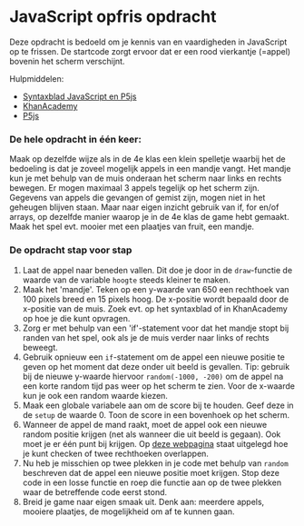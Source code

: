 # JavaScript opfris opdracht

Deze opdracht is bedoeld om je kennis van en vaardigheden in JavaScript op te frissen. De startcode zorgt ervoor dat er een rood vierkantje (=appel) bovenin het scherm verschijnt.

Hulpmiddelen:
- [Syntaxblad JavaScript en P5js](/syntaxblad-javascript.pdf)
- [KhanAcademy](https://www.khanacademy.org/computing/computer-programming)
- [P5js](https://p5js.org/reference/)

### De hele opdracht in één keer:
Maak op dezelfde wijze als in de 4e klas een klein spelletje waarbij het de bedoeling is dat je zoveel mogelijk appels in een mandje vangt. Het mandje kun je met behulp van de muis onderaan het scherm naar links en rechts bewegen. Er mogen maximaal 3 appels tegelijk op het scherm zijn.
Gegevens van appels die gevangen of gemist zijn, mogen niet in het geheugen blijven staan. Maar naar eigen inzicht gebruik van if, for en/of arrays, op dezelfde manier waarop je in de 4e klas de game hebt gemaakt. Maak het spel evt. mooier met een plaatjes van fruit, een mandje.

### De opdracht stap voor stap
1. Laat de appel naar beneden vallen. Dit doe je door in de `draw`-functie de waarde van de variable `hoogte` steeds kleiner te maken.
2. Maak het 'mandje'. Teken op een y-waarde van 650 een rechthoek van 100 pixels breed en 15 pixels hoog. De x-positie wordt bepaald door de x-positie van de muis. Zoek evt. op het syntaxblad of in KhanAcademy op hoe je die kunt opvragen.
3. Zorg er met behulp van een 'if'-statement voor dat het mandje stopt bij randen van het spel, ook als je de muis verder naar links of rechts beweegt.
4. Gebruik opnieuw een `if`-statement om de appel een nieuwe positie te geven op het moment dat deze onder uit beeld is gevallen. Tip: gebruik bij de nieuwe y-waarde hiervoor `random(-1000, -200)` om de appel na een korte random tijd pas weer op het scherm te zien. Voor de x-waarde kun je ook een random waarde kiezen.
5. Maak een globale variabele aan om de score bij te houden. Geef deze in de `setup` de waarde 0. Toon de score in een bovenhoek op het scherm.
6. Wanneer de appel de mand raakt, moet de appel ook een nieuwe random positie krijgen (net als wanneer die uit beeld is gegaan). Ook moet je er één punt bij krijgen. Op [deze webpagina](https://www.jeffreythompson.org/collision-detection/rect-rect.php) staat uitgelegd hoe je kunt checken of twee rechthoeken overlappen.
7. Nu heb je misschien op twee plekken in je code met behulp van `random` beschreven dat de appel een nieuwe positie moet krijgen. Stop deze code in een losse functie en roep die functie aan op de twee plekken waar de betreffende code eerst stond.
8. Breid je game naar eigen smaak uit. Denk aan: meerdere appels, mooiere plaatjes, de mogelijkheid om af te kunnen gaan.
